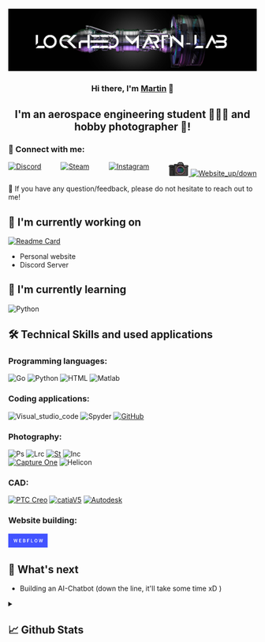 
<p align="center">
  <a href="https://github.com/LockheedMartin-lab" target="_blank" rel="noreferrer"><img src="https://github.com/LockheedMartin-lab/LockheedMartin-lab/blob/main/other/Banner.jpg?raw=true" alt="my banner"></a>
</p>

<h3 align="center">
Hi there, I'm <a href="https://github.com/LockheedMartin-lab" target="_blank" rel="noreferrer"> Martin</a> 👋
</h3>

<h2 align="center">
I'm an aerospace engineering student 🧑🏻‍💻 and hobby photographer 📸!
</h2> 

<!--
I love learning and trying out new things (like this :P ) so if you go into my repositories and some codes don't look like they usually do, don't be surprised (they'll still work though, if they don't lmk xD ). 
-->
### 🤝 Connect with me:

<div style="display: flex; justify-content: space-between; max-width: 800px; margin: 0 auto;">
  <a href="https://discord.com/users/784957872139796481/">
    <img src="https://dcbadge.limes.pink/api/shield/784957872139796481" alt="Discord" style="height: 28px">
    </a>  
  <a href="https://steamcommunity.com/id/weezey/">
    <img src="https://img.shields.io/badge/Steam-000000?style=for-the-badge&logo=steam&logoColor=white" alt="Steam" style="height: 28px">
    </a>
  <a href="https://instagram.com/national_pictur3s/">
    <img src="https://img.shields.io/badge/Instagram-E4405F?style=for-the-badge&logo=instagram&logoColor=white" alt="Instagram" style="height: 28px">
    </a>
  <a href="https://lockheed-martin-6974fddcb-a5f5f792c86e8.webflow.io/contact">
    <img src="https://github.com/LockheedMartin-lab/LockheedMartin-lab/blob/main/other/a7_sony_camera.png?raw=true" alt="Website" style="height: 28px">
    <img src="https://img.shields.io/website-up-down-green-red/http/lockheed-martin-6974fddcb-a5f5f792c86e8.webflow.io" alt="Website_up/down" style="height: 20px">
    </a>
  </div>

💬 If you have any question/feedback, please do not hesitate to reach out to me!

## 🔭 I'm currently working on

[![Readme Card](https://github-readme-stats.vercel.app/api/pin/?username=LockheedMartin-lab&repo=Tomoe&icon_color=e74c3c&bg_color=151515&text_color=fff)](https://github.com/LockheedMartin-lab/Tomoe)

- Personal website
- Discord Server

## 🌱 I'm currently learning
![Python](https://img.shields.io/badge/Python-3776AB?style=for-the-badge&logo=python&logoColor=white) 

## 🛠️ Technical Skills and used applications  

  ### Programming languages:   
  ![Go](https://img.shields.io/badge/Go-0bacd8.svg?style=for-the-badge&logo=Go&logoColor=white)
  ![Python](https://img.shields.io/badge/Python-3776AB?style=for-the-badge&logo=python&logoColor=white) 
  ![HTML](https://img.shields.io/badge/HTML-239120?style=for-the-badge&logo=html5&logoColor=white) 
  ![Matlab](https://shields.io/badge/Matlab-orange?style=for-the-badge)


  ### Coding applications:
  ![Visual_studio_code](https://img.shields.io/badge/Visual_Studio_Code-0078D4?style=for-the-badge&logo=visual%20studio%20code&logoColor=white)
  ![Spyder](https://img.shields.io/badge/Spyder%20Ide-FF0000?style=for-the-badge&logo=spyder%20ide&logoColor=white)
  [![GitHub](https://img.shields.io/badge/github-%23121011.svg?style=for-the-badge&logo=github&logoColor=white)](https://github.com/LockheedMartin-lab)  

  ### Photography:
  ![Ps](https://img.shields.io/badge/Adobe%20Photoshop-31A8FF?style=for-the-badge&logo=Adobe%20Photoshop&logoColor=black)
  ![Lrc](https://img.shields.io/badge/Adobe%20Lightroom%20Classic-31A8FF?style=for-the-badge&logo=Adobe%20Lightroom%20Classic&logoColor=white)
  [![St](https://img.shields.io/badge/Adobe_Stock-%23000000.svg?style=for-the-badge&logo=StockAdobe&logoColor=#00C7B7)](https://stock.adobe.com/de/contributor/210538923/lockheedmartin?load_type=author&prev_url=detail)
  ![Inc](https://img.shields.io/badge/Inkscape-000000?style=for-the-badge&logo=Inkscape&logoColor=white)  
  [![Capture One](https://shields.io/badge/Capture_One_Pro-darkblue?style=for-the-badge)](https://www.captureone.com/en) 
  ![Helicon](https://shields.io/badge/Helicon-orange?style=for-the-badge)


  ### CAD:
[![PTC Creo](https://shields.io/badge/PTC_Creo-celery?style=for-the-badge)](https://www.ptc.com/en/products/creo)
[![catiaV5](https://shields.io/badge/Catia_V5-navy?style=for-the-badge)](https://www.3ds.com/products-services/catia/)
[![Autodesk](https://shields.io/badge/Autodesk_Fusion_360-orange?style=for-the-badge)](https://www.autodesk.com/products/fusion-360/overview?term=1-YEAR&tab=subscription)

  ### Website building:  
  <a href="https://lockheed-martin-6974fddcb-a5f5f792c86e8.webflow.io/"><img src="https://raw.githubusercontent.com/LockheedMartin-lab/LockheedMartin-lab/5d0959f3d436888462699680f65d806ab73568fd/other/webflow.svg" alt="Personal website" height="28px"/></a>


## 🚀 What's next

- Building an AI-Chatbot (down the line, it'll take some time xD )

<!--
![Figma](https://img.shields.io/badge/figma-%23F24E1E.svg?style=for-the-badge&logo=figma&logoColor=white)
![Netlify](https://img.shields.io/badge/netlify-%23000000.svg?style=for-the-badge&logo=netlify&logoColor=#00C7B7)
![AWS](https://img.shields.io/badge/Amazon_AWS-232F3E?style=for-the-badge&logo=amazon-aws&logoColor=white) </br> </br>
-->
<details>
  <summary><h2>📈 Github Stats</h2></summary>  


![Gitstat](https://badgen.net/github/last-commit/LockheedMartin-lab/LockheedMartin-lab)  

<div style="display: flex; gap: 10px; align-items: stretch;">

  <!-- GitHub Stats -->
  <a href="https://github.com/LockheedMartin-lab" target="_blank" style="flex: 1;">
    <div style="height: 200px; display: flex; align-items: center; justify-content: center; background-color: #fff;">
      <img src="https://github-readme-stats.vercel.app/api?username=LockheedMartin-lab" 
           alt="LockheedMartin-lab's GitHub Stats" 
           style="height: 100%; object-fit: contain;">
    </div>
  </a>

  <!-- Top Languages -->
  <a href="https://github.com/LockheedMartin-lab" target="_blank" style="flex: 1;">
    <div style="height: 200px; display: flex; align-items: center; justify-content: center; background-color: #fff;">
      <img src="https://github-readme-stats.vercel.app/api/top-langs/?username=LockheedMartin-lab&layout=compact" 
           alt="Top Languages" 
           style="height: 100%; object-fit: contain;">
    </div>
  </a>

</div>

</details>
<!--
<details>
  <summary><h5>Specs</h5></summary>  
  ### 💻 Laptop:  
  ![OS](https://img.shields.io/badge/mac%20os-000000?style=for-the-badge&logo=apple&logoColor=white)
  ![Test](https://img.shields.io/badge/Apple-MacBook_Air_2020-999999?style=for-the-badge&logo=apple&logoColor=white)
  ### 🖥️ PC:  
  ![OS](https://img.shields.io/badge/Windows-0078D6?style=for-the-badge&logo=windows&logoColor=white)
  ![CPU](https://img.shields.io/badge/AMD-Ryzen_7_1800X-ED1C24?style=for-the-badge&logo=amd&logoColor=white)
  ![GPU](https://img.shields.io/badge/NVIDIA-RTX_3080-76B900?style=for-the-badge&logo=nvidia&logoColor=white)
  ### 📷 Photography:  
  ![Cam](https://img.shields.io/badge/Camera-Alpha_R7RV-e94e0a?style=for-the-badge&logo=sony&logoColor=white) </br>
  ![Lense1](https://img.shields.io/badge/Lens-24/105G_f4-e94e0a?style=for-the-badge&logo=sony&logoColor=white)
  ![Lense2](https://img.shields.io/badge/Lens-200/600G_F5.6/6.3-e94e0a?style=for-the-badge&logo=sony&logoColor=white)
  ![Lense3](https://img.shields.io/badge/Lens-90G_f2.8-e94e0a?style=for-the-badge&logo=sony&logoColor=white) </br>
  ![Drone](https://img.shields.io/badge/Drone-DJI_Mavic_3_pro-6a6d69?style=for-the-badge&logo=dji&logoColor=white)</details>
--!>

